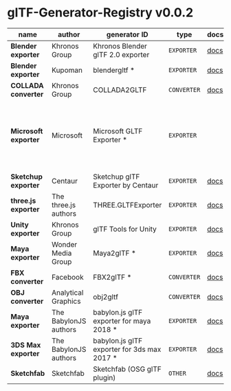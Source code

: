 # glTF-Generator-Registry v0.0.2

<!--

  **NOTICE:** This file is generated automatically from `registry.json`.
  Please do not edit this file directly.

-->

| name | author | generator ID | type | docsURL | bugsURL | bugsText |
|-----------|------|--------|------|---------|---------|----------|
| **Blender exporter** | Khronos Group | Khronos Blender glTF 2.0 exporter | `EXPORTER` | [docs](https://github.com/KhronosGroup/glTF-Blender-Exporter) | [bugs](https://github.com/KhronosGroup/glTF-Blender-Exporter/issues) |  |
| **Blender exporter** | Kupoman | blendergltf * | `EXPORTER` | [docs](https://github.com/Kupoman/blendergltf) | [bugs](https://github.com/Kupoman/blendergltf/issues) |  |
| **COLLADA converter** | Khronos Group | COLLADA2GLTF | `CONVERTER` | [docs](https://github.com/KhronosGroup/COLLADA2GLTF) | [bugs](https://github.com/KhronosGroup/COLLADA2GLTF/issues) |  |
| **Microsoft exporter** | Microsoft | Microsoft GLTF Exporter * | `EXPORTER` |  |  | From the Feedback Hub on Windows, use the *Apps &gt; Paint 3D* categorise. |
| **Sketchup exporter** | Centaur | Sketchup glTF Exporter by Centaur | `EXPORTER` | [docs](https://extensions.sketchup.com/content/gltf-exporter) |  |  |
| **three.js exporter** | The three.js authors | THREE.GLTFExporter | `EXPORTER` | [docs](https://threejs.org/docs/#examples/exporters/GLTFExporter) | [bugs](https://github.com/mrdoob/three.js/issues) |  |
| **Unity exporter** | Khronos Group | glTF Tools for Unity | `EXPORTER` | [docs](https://github.com/KhronosGroup/UnityGLTF) | [bugs](https://github.com/KhronosGroup/UnityGLTF/issues) |  |
| **Maya exporter** | Wonder Media Group | Maya2glTF * | `EXPORTER` | [docs](https://github.com/WonderMediaProductions/Maya2glTF) | [bugs](https://github.com/WonderMediaProductions/Maya2glTF/issues) |  |
| **FBX converter** | Facebook | FBX2glTF * | `CONVERTER` | [docs](https://github.com/facebookincubator/FBX2glTF) | [bugs](https://github.com/facebookincubator/FBX2glTF/issues) |  |
| **OBJ converter** | Analytical Graphics | obj2gltf | `CONVERTER` | [docs](https://github.com/AnalyticalGraphicsInc/OBJ2GLTF) | [bugs](https://github.com/AnalyticalGraphicsInc/OBJ2GLTF/issues) |  |
| **Maya exporter** | The BabylonJS authors | babylon.js glTF exporter for maya 2018 * | `EXPORTER` | [docs](https://github.com/BabylonJS/Exporters) | [bugs](https://github.com/BabylonJS/Exporters/issues) |  |
| **3DS Max exporter** | The BabylonJS authors | babylon.js glTF exporter for 3ds max 2017 * | `EXPORTER` | [docs](https://github.com/BabylonJS/Exporters) | [bugs](https://github.com/BabylonJS/Exporters/issues) |  |
| **Sketchfab** | Sketchfab | Sketchfab (OSG glTF plugin) | `OTHER` | [docs](https://sketchfab.com) | [bugs](https://help.sketchfab.com/hc/en-us/articles/360000048623-Reporting-a-bug) |  |

